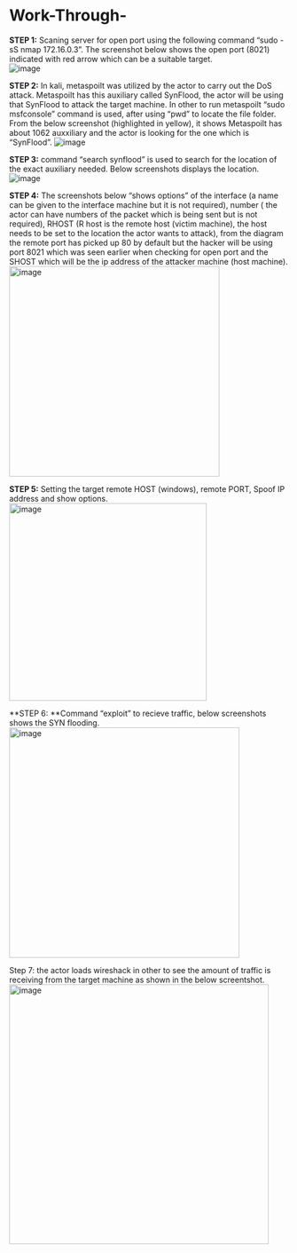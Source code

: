 # Work-Through-
**STEP 1:** Scaning  server for open port using the following command “sudo -sS nmap 172.16.0.3”. The screenshot below shows the open port (8021) indicated with red arrow which can be a suitable target.  
![image](https://github.com/Mirian02/Work-Through-/assets/118598344/cc5be323-f440-4bb4-a6ad-66592d9c81c3)

**STEP 2:** In kali, metaspoilt was utilized by the actor to carry out the DoS attack. Metaspoilt has this auxiliary called SynFlood, the actor will be using that SynFlood to attack the target machine. In other to run metaspoilt “sudo msfconsole” command is used, after using “pwd” to locate the file folder. From the below screenshot (highlighted in yellow), it shows Metaspoilt has about 1062 auxxiliary and the actor is looking for the one which is “SynFlood”.
![image](https://github.com/Mirian02/Work-Through-/assets/118598344/5893d0f9-6fd0-4a0b-8af5-a8a562a3fad8)

**STEP 3:** command “search synflood” is used to search for the location of the exact auxiliary needed. Below screenshots displays the location.
![image](https://github.com/Mirian02/Work-Through-/assets/118598344/8f66a702-7cea-45fd-8458-1b9614e3d109)

**STEP 4:** The screenshots below “shows options” of the interface (a name can be given to the interface machine but it is not required), number ( the actor can have numbers of the packet which is being sent but is not required), RHOST (R host is the remote host (victim machine), the host needs to be set to the location the actor wants to attack), from the diagram the remote port has picked up 80 by default but the hacker will be using port 8021 which was seen earlier when checking for open port and the SHOST which will be the ip address of the attacker machine (host machine). 
<img width="379" alt="image" src="https://github.com/Mirian02/Work-Through-/assets/118598344/de031d4d-9441-4109-be8f-7e6d993d9f91">

**STEP 5:** Setting the target remote HOST (windows), remote PORT, Spoof IP address and show options.
<img width="356" alt="image" src="https://github.com/Mirian02/Work-Through-/assets/118598344/f96124c2-06f7-4179-a2bb-5c36e38c7dca">

**STEP 6: **Command “exploit” to recieve traffic, below screenshots shows the SYN flooding. 
<img width="415" alt="image" src="https://github.com/Mirian02/Work-Through-/assets/118598344/170f494e-f8e9-4109-bfaf-5ceeb285bcc0">

Step 7: the actor loads wireshack in other to see the amount of traffic is receiving from the target machine as shown in the below screentshot.
<img width="468" alt="image" src="https://github.com/Mirian02/Work-Through-/assets/118598344/5506ea94-4149-4f29-ac26-b2a7bbc31ee2">


